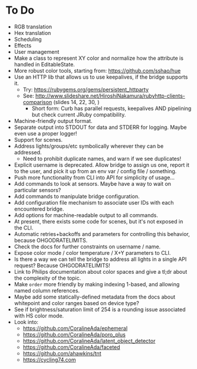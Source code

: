 # To Do

* RGB translation
* Hex translation
* Scheduling
* Effects
* User management
* Make a class to represent XY color and normalize how the attribute is handled in EditableState.
* More robust color tools, starting from: https://github.com/sshao/hue
* Use an HTTP lib that allows us to use keepalives, if the bridge supports it.
    * Try: https://rubygems.org/gems/persistent_httparty
    * See: http://www.slideshare.net/HiroshiNakamura/rubyhttp-clients-comparison (slides 14, 22, 30, )
        * Short form:  Curb has parallel requests, keepalives AND pipelining but check current JRuby compatibility.
* Machine-friendly output format.
* Separate output into STDOUT for data and STDERR for logging.  Maybe even use a proper logger!
* Support for scenes.
* Address lights/groups/etc symbolically wherever they can be addressed.
    * Need to prohibit duplicate names, and warn if we see duplicates!
* Explicit username is deprecated.  Allow bridge to assign us one, report it to the user, and pick it up from an env var / config file / something.
* Push more functionality from CLI into API for simplicity of usage...
* Add commands to look at sensors.  Maybe have a way to wait on particular sensors?
* Add commands to manipulate bridge configuration.
* Add configuration file mechanism to associate user IDs with each encountered bridge.
* Add options for machine-readable output to all commands.
* At present, there exists some code for scenes, but it's not exposed in the CLI.
* Automatic retries+backoffs and parameters for controlling this behavior, because OHGODRATELIMITS.
* Check the docs for further constraints on username / name.
* Expose color mode / color temperature / X+Y parameters to CLI.
* Is there a way we can tell the bridge to address all lights in a single API request?  Because OHGODRATELIMITS!
* Link to Philips documentation about color spaces and give a tl;dr about the complexity of the topic.
* Make `order` more friendly by making indexing 1-based, and allowing named column references.
* Maybe add some statically-defined metadata from the docs about whitepoint and color ranges based on device type?
* See if brightness/saturation limit of 254 is a rounding issue associated with HS color mode.
* Look into:
    * https://github.com/CoralineAda/ephemeral
    * https://github.com/CoralineAda/poro_plus
    * https://github.com/CoralineAda/latent_object_detector
    * https://github.com/CoralineAda/faceted
    * https://github.com/ahawkins/tnt
    * https://cycling74.com
